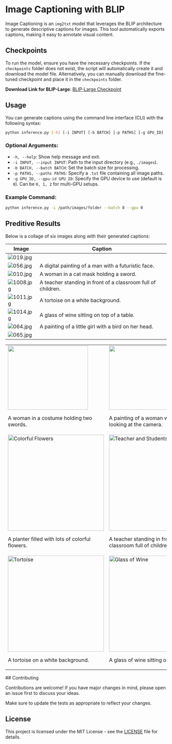 # Image Captioning with BLIP

Image Captioning is an `img2txt` model that leverages the BLIP architecture to generate descriptive captions for images. This tool automatically exports captions, making it easy to annotate visual content.

## Checkpoints

To run the model, ensure you have the necessary checkpoints. If the `checkpoints` folder does not exist, the script will automatically create it and download the model file. Alternatively, you can manually download the fine-tuned checkpoint and place it in the `checkpoints` folder.

**Download Link for BLIP-Large**: [BLIP-Large Checkpoint](<https://storage.googleapis.com/sfr-vision-language-research/BLIP/models/model_large_caption.pth>)

## Usage

You can generate captions using the command line interface (CLI) with the following syntax:

```bash
python inference.py [-h] [-i INPUT] [-b BATCH] [-p PATHS] [-g GPU_ID]
```

### Optional Arguments:
- `-h, --help`: Show help message and exit.
- `-i INPUT, --input INPUT`: Path to the input directory (e.g., `./images`).
- `-b BATCH, --batch BATCH`: Set the batch size for processing.
- `-p PATHS, --paths PATHS`: Specify a `.txt` file containing all image paths.
- `-g GPU_ID, --gpu-id GPU_ID`: Specify the GPU device to use (default is `0`). Can be `0, 1, 2` for multi-GPU setups.

### Example Command:
```bash
python inference.py -i /path/images/folder --batch 8 --gpu 0
```
## Preditive Results

Below is a collage of six images along with their generated captions:

| Image | Caption |
|-------|---------|
| ![019.jpg](images/image_019.png) |  |
| ![056.jpg](images/image_056.png) | A digital painting of a man with a futuristic face. |
| ![010.jpg](images/image_010.png) | A woman in a cat mask holding a sword. |
| ![1008.jpg](images/image_065.png) | A teacher standing in front of a classroom full of children. |
| ![1011.jpg](images/image_065.png) | A tortoise on a white background. |
| ![1014.jpg](images/image_065.png) | A glass of wine sitting on top of a table. |
| ![064.jpg](images/image_064.png) | A painting of a little girl with a bird on her head. |
| ![065.jpg](images/image_065.png) |  |

<table>
  <tr>
    <td>
      <img src="images/image_019.png" alt="" width="250" height="200">
      <p>A woman in a costume holding two swords.</p>
    </td>
    <td>
      <img src="images/image_065.png" alt="" width="250" height="200">
      <p>A painting of a woman with glasses looking at the camera.</p>
    </td>
  </tr>
  <tr>
    <td>
      <img src="datasets/1005_small.jpg" alt="Colorful Flowers" width="300">
      <p>A planter filled with lots of colorful flowers.</p>
    </td>
    <td>
      <img src="datasets/1008_small.jpg" alt="Teacher and Students" width="300">
      <p>A teacher standing in front of a classroom full of children.</p>
    </td>
  </tr>
  <tr>
    <td>
      <img src="datasets/1011_small.jpg" alt="Tortoise" width="300">
      <p>A tortoise on a white background.</p>
    </td>
    <td>
      <img src="datasets/1014_small.jpg" alt="Glass of Wine" width="300">
      <p>A glass of wine sitting on top of a table.</p>
    </td>
  </tr>
</table>
## Contributing

Contributions are welcome! If you have major changes in mind, please open an issue first to discuss your ideas. 

Make sure to update the tests as appropriate to reflect your changes.

## License

This project is licensed under the MIT License - see the [LICENSE](LICENSE) file for details.
